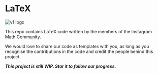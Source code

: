 # LaTeX

![v1 logo](https://github.com/Shreenabh664/LaTeX/blob/master/Open%20LaTeX%20Project.png?raw=true)

This repo contains LaTeX code written by the members of the Instagram Math Community.

We would love to share our code as templates with you, as long as you recognise the contributions in the code and credit the people behind this project.

***This project is still WIP. Star it to follow our progress.***
